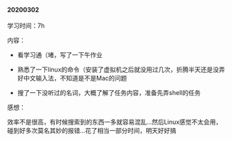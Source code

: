 #### 20200302

学习时间：7h

内容：

- 看学习通（堵，写了一下午作业

- 熟悉了一下linux的命令（安装了虚拟机之后就没用过几次，折腾半天还是没弄好中文输入法，不知道是不是Mac的问题
- 搜了一下没听过的名词，大概了解了任务内容，准备先弄shell的任务

感想：

​	效率不是很高，有时候搜索到的东西一多就容易混乱...然后Linux感觉不太会用，碰到好多次莫名其妙的报错...花了相当一部分时间，明天好好搞